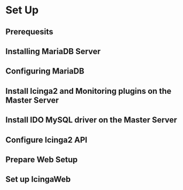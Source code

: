 # Set Up

## Prerequesits

## Installing MariaDB Server

## Configuring MariaDB

## Install Icinga2 and Monitoring plugins on the Master Server

## Install IDO MySQL driver on the Master Server

## Configure Icinga2 API

## Prepare Web Setup

## Set up IcingaWeb
